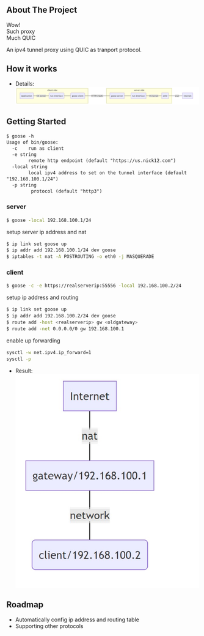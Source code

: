 <!-- ABOUT THE PROJECT -->
## About The Project

Wow!  
Such proxy    
Much QUIC

An ipv4 tunnel proxy using QUIC as tranport protocol.

## How it works

- Details:  
![How it works][howitworks]

<!-- GETTING STARTED -->
## Getting Started


```
$ goose -h
Usage of bin/goose:
  -c    run as client
  -e string
        remote http endpoint (default "https://us.nick12.com")
  -local string
        local ipv4 address to set on the tunnel interface (default "192.168.100.1/24")
  -p string
         protocol (default "http3")
```

### server

```sh
$ goose -local 192.168.100.1/24
```
setup server ip address and nat
```sh
$ ip link set goose up
$ ip addr add 192.168.100.1/24 dev goose
$ iptables -t nat -A POSTROUTING -o eth0 -j MASQUERADE
```
### client

```sh
$ goose -c -e https://realserverip:55556 -local 192.168.100.2/24
```
setup ip address and routing
```sh
$ ip link set goose up
$ ip addr add 192.168.100.2/24 dev goose
$ route add -host <realserverip> gw <oldgateway>
$ route add -net 0.0.0.0/0 gw 192.168.100.1
```

enable up forwarding
```sh
sysctl -w net.ipv4.ip_forward=1
sysctl -p
```

- Result:  
![logically][logically]


<!-- ROADMAP -->
## Roadmap

* Automatically config ip address and routing table
* Supporting other protocols

[howitworks]: images/howitworks.jpg
[logically]: images/virtual.jpg
